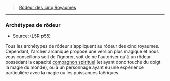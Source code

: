 ﻿---
!GenericItem
Id: l5r_ranger_hd.md#archétypes-de-rôdeur
ParentLink: l5r_ranger_hd.md#rôdeur-des-cinq-royaumes
Name: Archétypes de rôdeur
ParentName: Rôdeur des cinq Royaumes
NameLevel: 3
Source: (L5R p55)
Attributes: {}
---
> [Rôdeur des cinq Royaumes](hd_l5r_ranger.md)

---

### Archétypes de rôdeur

- Source: (L5R p55)

Tous les archétypes de rôdeur s'appliquent au rôdeur des cinq royaumes. Cependant, l'archer arcanique propose une version plus magique et nous vous conseillons soit de l'ignorer, soit de ne l'autoriser qu'à un rôdeur possédant la capacité [compagnon spirituel](hd_l5r_ranger_compagnon_spirituel.md) (et ayant donc touché du doigt la magie du monde), ou à un personnage ayant eu une expérience particulière avec la magie ou les puissances faëriques.

